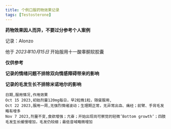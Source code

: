 ```yaml
---
title: 个例口服药物效果记录
tags: [Testosterone]
---
```


**药物效果因人而异，不要过分参考个人案例**

记录：Alonzo

他于 *2023年10月15日* 开始服用十一酸睾酮软胶囊

**仅供参考**

**记录的情绪问题不排除双向情感障碍带来的影响**

**记录的毛发生长不排除米诺地尔的影响**

```csv
日期,服用情况,作用效果
Oct 15 2023,初始剂量120mg每日，早2粒晚1粒，随餐服用, 
Oct 22 2023,服用一周,无强烈情绪波动；生理期正常，无异常出血、痛经；前臂、手背毛发略有增多
Nov 7 2023,剂量不变,食欲增强；亢奋；开始出现尚可察觉的轻微’Bottom growth‘；四肢毛发生长缓慢增加，毛发仍较细；最低音域略微增加
```
